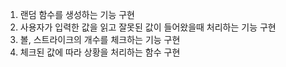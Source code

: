 1. 랜덤 함수를 생성하는 기능 구현
2. 사용자가 입력한 값을 읽고 잘못된 값이 들어왔을때 처리하는 기능 구현
3. 볼, 스트라이크의 개수를 체크하는 기능 구현
4. 체크된 값에 따라 상황을 처리하는 함수 구현
